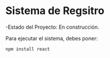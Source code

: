 <h1>Sistema de Regsitro</h1>

-Estado del Proyecto: En construcción.

Para ejecutar el sistema, debes poner:

``npm install react``
